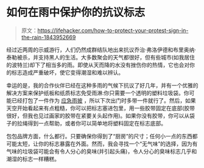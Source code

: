 # 如何在雨中保护你的抗议标志

> 原文：<https://lifehacker.com/how-to-protect-your-protest-sign-in-the-rain-1843952669>

经过近两周的示威游行，人们仍然成群结队地出来抗议乔治·弗洛伊德和布里奥纳·泰勒被杀，并支持黑人的生活。大多数聚会的天气都很好，但有些城市(如我居住的波特兰)却下了相当多的雨。即使从天而降的水没有挫伤你的热情，它也会对你的标志造成严重破坏，使它变得潮湿和难以辨认。



幸运的是，我的合作伙伴已经在这种多雨的气候下抗议了好几年，并有一个优雅的解决方案来保护纸板和纸质标志免受雨淋:你只需要一个透明的塑料垃圾袋。你可能已经打包了一件作为 [应急雨披](https://lifehacker.com/what-to-bring-to-a-protest-1843824768) ，所以下次出门时多带一件就行了。然后，如果天空开始看起来有点粗糙，你可以把标志塞进包里，用一些胶带固定在底部(胶带很好，但我也见过画家的胶带在紧要关头起作用)。如果你没有胶带，你可以从袋子的拉绳得到一点帮助，或者你可以简单地将塑料固定在标志底部。

包包品牌方面，什么都行。只要确保你得到了“厨房”的尺寸；任何小一点的东西都可能太短，让你的标志暴露在外面。然而，我会寻找一个“无气味”的选择，因为有气味的垃圾袋可能会有令人分心的臭味(并引起头痛)，令人分心的臭味标志几乎和潮湿的标志一样糟糕。
